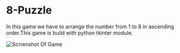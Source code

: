 # 8-Puzzle
In this game we have to arrange the number from 1 to 8 in ascending order.This game is build with python tkinter module. 

![Scrrenshot Of Game](../master/myFolder/image.PNG)
